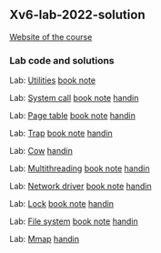 ## Xv6-lab-2022-solution

[Website of the course](https://pdos.csail.mit.edu/6.828/2022/schedule.html)

### Lab code and solutions

Lab: [Utilities](./md/Lab-utilities.md) [book note](./xv6-book/Chapter-1.md) 

Lab: [System call](./md/Lab-system-calls.md) [book note](./xv6-book/Chapter-2.md) [handin](./handin/lab-syscall-handin.tar.gz )

Lab: [Page table](./md/Lab-page-tables.md) [book note](./xv6-book/Chapter-3.md) [handin](./handin/lab-pgtbl-handin.tar.gz)

Lab: [Trap](./md/Lab-trap.md) [book note](./xv6-book/Chapter-4.md) [handin](./handin/lab-syscall-traps.tar.gz)

Lab: [Cow](./md/Lab-cow.md) [handin](./handin/lab-cow-handin.tar.gz)

Lab: [Multithreading](./md/Lab-cow.md) [book note](./xv6-book/Chapter-7.md) [handin](./handin/lab-thread-handin.tar.gz)

Lab: [Network driver](./md/Lab-net.md) [book note](./xv6-book/Chapter-5.md) [handin](./handin/lab-net-handin.tar.gz)

Lab: [Lock](./md/Lab-lock.md) [book note](./xv6-book/Chapter-6.md) [handin](./handin/lab-lock-handin.tar.gz)

Lab: [File system](./md/Lab-file-system.md) [book note](./xv6-book/Chapter-8.md) [handin](./handin/lab-fs-handin.tar.gz)

Lab: [Mmap](./md/Lab-mmap.md) [handin](./handin/lab-mmap-handin.tar.gz)
